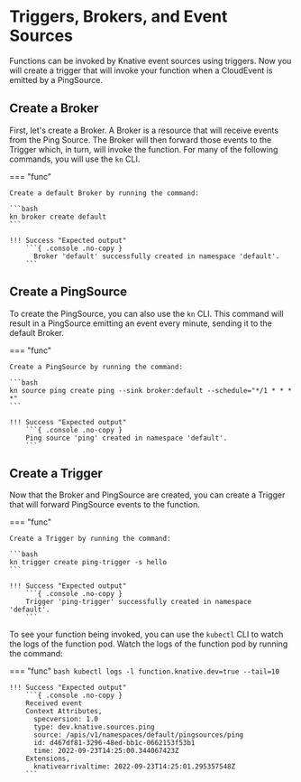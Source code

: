 # Triggers, Brokers, and Event Sources

Functions can be invoked by Knative event sources using triggers. Now you will
create a trigger that will invoke your function when a CloudEvent is emitted by
a PingSource.

## Create a Broker

First, let's create a Broker. A Broker is a resource that will receive events
from the Ping Source. The Broker will then forward those events to the Trigger
which, in turn, will invoke the function. For many of the following commands,
you will use the `kn` CLI.

=== "func"

    Create a default Broker by running the command:

    ```bash
    kn broker create default
    ```

    !!! Success "Expected output"
        ```{ .console .no-copy }
          Broker 'default' successfully created in namespace 'default'.
        ```

## Create a PingSource

To create the PingSource, you can also use the `kn` CLI. This command will
result in a PingSource emitting an event every minute, sending it to the
default Broker.

=== "func"

    Create a PingSource by running the command:

    ```bash
    kn source ping create ping --sink broker:default --schedule="*/1 * * * *"
    ```

    !!! Success "Expected output"
        ```{ .console .no-copy }
        Ping source 'ping' created in namespace 'default'.
        ```

## Create a Trigger

Now that the Broker and PingSource are created, you can create a Trigger that
will forward PingSource events to the function.

=== "func"

    Create a Trigger by running the command:

    ```bash
    kn trigger create ping-trigger -s hello
    ```

    !!! Success "Expected output"
        ```{ .console .no-copy }
        Trigger 'ping-trigger' successfully created in namespace 'default'.
        ```

To see your function being invoked, you can use the `kubectl` CLI to watch the
logs of the function pod. Watch the logs of the function pod by running the command:

=== "func"
    ```bash
    kubectl logs -l function.knative.dev=true --tail=10
    ```

    !!! Success "Expected output"
        ```{ .console .no-copy }
        Received event
        Context Attributes,
          specversion: 1.0
          type: dev.knative.sources.ping
          source: /apis/v1/namespaces/default/pingsources/ping
          id: d467df81-3296-48ed-bb1c-0662153f53b1
          time: 2022-09-23T14:25:00.344067423Z
        Extensions,
          knativearrivaltime: 2022-09-23T14:25:01.295357548Z
        ```
